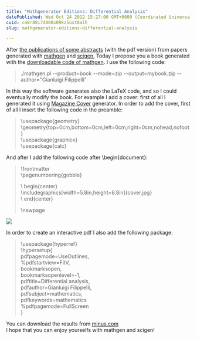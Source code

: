 ```yaml
---
title: "Mathgenerator Editions: Differential Analysis"
datePublished: Wed Oct 24 2012 15:27:00 GMT+0000 (Coordinated Universal Time)
cuid: cm8r88i74000x09kz5uxt8alh
slug: mathgenerator-editions-differential-analysis

---
```



After [the publications of some abstracts](http://docmadhattan.fieldofscience.com/2012/10/journal-of-mathgenerators-vol1-issue-1.html) (with the pdf version) from papers generated with [mathgen](http://thatsmathematics.com/mathgen/) and [scigen](http://pdos.csail.mit.edu/scigen/), Today I propose you a book generated with the [downloadable code of mathgen](https://github.com/neldredge/mathgen). I use the following code:

> ./mathgen.pl --product=book --mode=zip --output=mybook.zip --author="Gianluigi Filippelli"

In this way the software generates also the LaTeX code, and so I could eventually modify the book. For example I add a cover: first of all I generated it using [Magazine Cover](http://bighugelabs.com/magazine.php) generator. In order to add the cover, first of all I insert the following code in the preamble:

> \\usepackage{geometry}  
> \\geometry{top=0cm,bottom=0cm,left=0cm,right=0cm,nohead,nofoot}  
> \\usepackage{graphicx}  
> \\usepackage{calc}

And after I add the following code after \\begin{document}:

> \\frontmatter  
> \\pagenumbering{gobble}  
>   
> \\ begin{center}  
> \\includegraphics\[width=5.8in,height=8.8in\]{cover.jpg}  
> \\ end{center}  
>   
> \\newpage

![](https://cdn.hashnode.com/res/hashnode/image/upload/v1743072288022/6e2e6df0-92e3-4eb3-9a40-b42b9b20134c.jpeg)

In order to create an interactive pdf I also add the following package:

> \\usepackage{hyperref}  
> \\hypersetup{  
> pdfpagemode=UseOutlines,  
> %pdfstartview=FitV,  
> bookmarksopen,  
> bookmarksopenlevel=-1,  
> pdftitle=Differential analysis,  
> pdfauthor=Gianluigi Filippelli,  
> pdfsubject=mathematics,  
> pdfkeywords=mathematics  
> %pdfpagemode=FullScreen  
> }

You can download the results from [minus.com](http://minus.com/lbbPXGNe9BeWkf)  
I hope that you can enjoy yourselfs with mathgen and scigen!